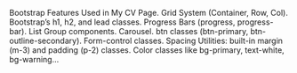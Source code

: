 Bootstrap Features Used in My CV Page.
Grid System (Container, Row, Col).
Bootstrap’s h1, h2, and lead classes.
Progress Bars (progress, progress-bar).
List Group components.
Carousel.
btn classes (btn-primary, btn-outline-secondary).
Form-control classes.
Spacing Utilities: built-in margin (m-3) and padding (p-2) classes.
Color classes like bg-primary, text-white, bg-warning...
